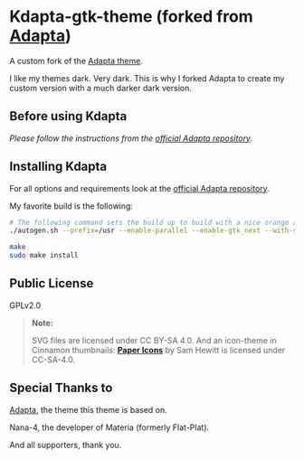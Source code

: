  Kdapta-gtk-theme (forked from [Adapta](https://github.com/adapta-project/adapta-gtk-theme))
======

A custom fork of the [Adapta theme](https://github.com/adapta-project/adapta-gtk-theme).

I like my themes dark. Very dark. This is why I forked Adapta to create my custom version with a much darker dark version.

Before using Kdapta
-------------------
*Please follow the instructions from the [official Adapta repository](https://github.com/adapta-project/adapta-gtk-theme).*


Installing Kdapta
-----------------
For all options and requirements look at the [official Adapta repository](https://github.com/adapta-project/adapta-gtk-theme).

My favorite build is the following:

```bash
# The following command sets the build up to build with a nice orange accent.
./autogen.sh --prefix=/usr --enable-parallel --enable-gtk_next --with-selection_color=#f29404 --with-accent_color=#f5b44d --with-suggestion_color=#f29404 --with-destruction_color=#ff5c3a

make
sudo make install
```


Public License
--------------
 GPLv2.0

 > **Note:**
 >
 > SVG files are licensed under CC BY-SA 4.0.
 > And an icon-theme in Cinnamon thumbnails:
 > [**Paper Icons**](http://snwh.org/paper/icons) by Sam Hewitt is licensed under CC-SA-4.0.

Special Thanks to
--------------
 [Adapta](https://github.com/adapta-project/adapta-gtk-theme), the theme this theme is based on. 
 
 Nana-4, the developer of Materia (formerly Flat-Plat).

 And all supporters, thank you.
